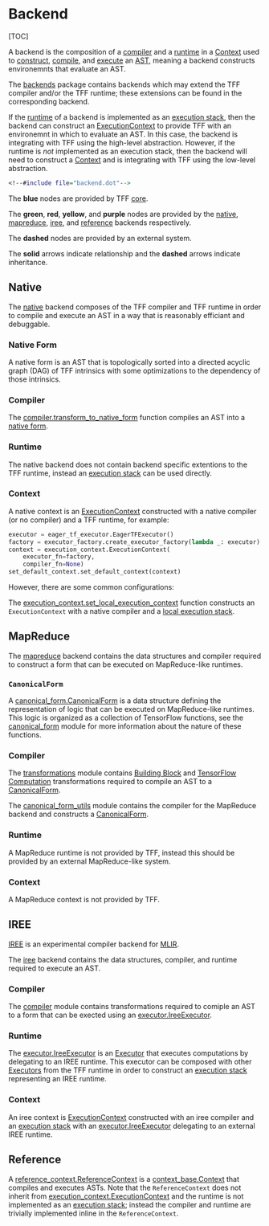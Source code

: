 # Backend

[TOC]

A backend is the composition of a [compiler](compilation.md#compiler) and a
[runtime](execution.md#runtime) in a [Context](context.md#context) used to
[construct](tracing.md), [compile](compilation.md), and [execute](execution.md)
an [AST](compilation.md#ast), meaning a backend constructs environemnts that
evaluate an AST.

The
[backends](https://github.com/tensorflow/federated/blob/master/tensorflow_federated/python/core/backends)
package contains backends which may extend the TFF compiler and/or the TFF
runtime; these extensions can be found in the corresponding backend.

If the [runtime](execution.md#runtime) of a backend is implemented as an
[execution stack](execution.md#execution-stack), then the backend can construct
an [ExecutionContext](context.md#executioncontext) to provide TFF with an
environemnt in which to evaluate an AST. In this case, the backend is
integrating with TFF using the high-level abstraction. However, if the runtime
is *not* implemented as an execution stack, then the backend will need to
construct a [Context](context.md#context) and is integrating with TFF using the
low-level abstraction.

```dot
<!--#include file="backend.dot"-->
```

The **blue** nodes are provided by TFF
[core](https://github.com/tensorflow/federated/blob/master/tensorflow_federated/python/core).

The **green**, **red**, **yellow**, and **purple** nodes are provided by the
[native](#native), [mapreduce](#mapreduce), [iree](#iree), and
[reference](#reference) backends respectively.

The **dashed** nodes are provided by an external system.

The **solid** arrows indicate relationship and the **dashed** arrows indicate
inheritance.

## Native

The
[native](https://github.com/tensorflow/federated/blob/master/tensorflow_federated/python/core/backends/native)
backend composes of the TFF compiler and TFF runtime in order to compile and
execute an AST in a way that is reasonably efficiant and debuggable.

### Native Form

A native form is an AST that is topologically sorted into a directed acyclic
graph (DAG) of TFF intrinsics with some optimizations to the dependency of those
intrinsics.

### Compiler

The
[compiler.transform_to_native_form](https://github.com/tensorflow/federated/blob/master/tensorflow_federated/python/core/backends/native/compiler.py)
function compiles an AST into a [native form](#native-form).

### Runtime

The native backend does not contain backend specific extentions to the TFF
runtime, instead an [execution stack](execution.md#execution-stack) can be used
directly.

### Context

A native context is an [ExecutionContext](context.md#executioncontext)
constructed with a native compiler (or no compiler) and a TFF runtime, for
example:

```python
executor = eager_tf_executor.EagerTFExecutor()
factory = executor_factory.create_executor_factory(lambda _: executor)
context = execution_context.ExecutionContext(
    executor_fn=factory,
    compiler_fn=None)
set_default_context.set_default_context(context)
```

However, there are some common configurations:

The
[execution_context.set_local_execution_context](https://github.com/tensorflow/federated/blob/master/tensorflow_federated/python/core/backends/native/execution_context.py)
function constructs an `ExecutionContext` with a native compiler and a
[local execution stack](execution.md#local-execution-stack).

## MapReduce

The
[mapreduce](https://github.com/tensorflow/federated/blob/master/tensorflow_federated/python/core/backends/mapreduce)
backend contains the data structures and compiler required to construct a form
that can be executed on MapReduce-like runtimes.

### `CanonicalForm`

A
[canonical_form.CanonicalForm](https://github.com/tensorflow/federated/blob/master/tensorflow_federated/python/core/backends/mapreduce/canonical_form.py)
is a data structure defining the representation of logic that can be executed on
MapReduce-like runtimes. This logic is organized as a collection of TensorFlow
functions, see the
[canonical_form](https://github.com/tensorflow/federated/blob/master/tensorflow_federated/python/core/backends/mapreduce/canonical_form.py)
module for more information about the nature of these functions.

### Compiler

The
[transformations](https://github.com/tensorflow/federated/blob/master/tensorflow_federated/python/core/backends/mapreduce/transformations.py)
module contains [Building Block](compilation.md#building-block) and
[TensorFlow Computation](compilation.md#tensorflow-computation) transformations
required to compile an AST to a [CanonicalForm](#canonicalform).

The
[canonical_form_utils](https://github.com/tensorflow/federated/blob/master/tensorflow_federated/python/core/backends/mapreduce/canonical_form_utils.py)
module contains the compiler for the MapReduce backend and constructs a
[CanonicalForm](#canonicalform).

### Runtime

A MapReduce runtime is not provided by TFF, instead this should be provided by
an external MapReduce-like system.

### Context

A MapReduce context is not provided by TFF.

## IREE

[IREE](https://github.com/google/iree) is an experimental compiler backend for
[MLIR](https://mlir.llvm.org/).

The
[iree](https://github.com/tensorflow/federated/blob/master/tensorflow_federated/python/core/backends/iree)
backend contains the data structures, compiler, and runtime required to execute
an AST.

### Compiler

The
[compiler](https://github.com/tensorflow/federated/blob/master/tensorflow_federated/python/core/backends/iree/compiler.py)
module contains transformations required to comiple an AST to a form that can be
exected using an
[executor.IreeExecutor](https://github.com/tensorflow/federated/blob/master/tensorflow_federated/python/core/backends/iree/executor.py).

### Runtime

The
[executor.IreeExecutor](https://github.com/tensorflow/federated/blob/master/tensorflow_federated/python/core/backends/iree/executor.py)
is an [Executor](execution.md#executor) that executes computations by delegating
to an IREE runtime. This executor can be composed with other
[Executors](execution.md#executor) from the TFF runtime in order to construct an
[execution stack](execution.md#execution-stack) representing an IREE runtime.

### Context

An iree context is [ExecutionContext](context.md#executioncontext) constructed
with an iree compiler and an [execution stack](execution.md#execution-stack)
with an
[executor.IreeExecutor](https://github.com/tensorflow/federated/blob/master/tensorflow_federated/python/core/backends/iree/executor.py)
delegating to an external IREE runtime.

## Reference

A
[reference_context.ReferenceContext](https://github.com/tensorflow/federated/blob/master/tensorflow_federated/python/core/backends/reference/reference_context.py)
is a
[context_base.Context](https://github.com/tensorflow/federated/blob/master/tensorflow_federated/python/core/impl/context_stack/context_base.py)
that compiles and executes ASTs. Note that the `ReferenceContext` does not
inherit from
[execution_context.ExecutionContext](https://github.com/tensorflow/federated/blob/master/tensorflow_federated/python/core/impl/executors/execution_context.py)
and the runtime is not implemented as an
[execution stack](execution.md#execution-stack); instead the compiler and
runtime are trivially implemented inline in the `ReferenceContext`.
